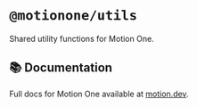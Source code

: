 # `@motionone/utils`

Shared utility functions for Motion One.

## 📚 Documentation

Full docs for Motion One available at [motion.dev](https://motion.dev).
